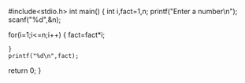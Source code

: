 #include<stdio.h>
int main()
{ int i,fact=1,n;
 printf("Enter a number\n");
 scanf("%d",&n);

 for(i=1;i<=n;i++)
    {
      fact=fact*i;

    }
    printf("%d\n",fact);
return 0;
}

